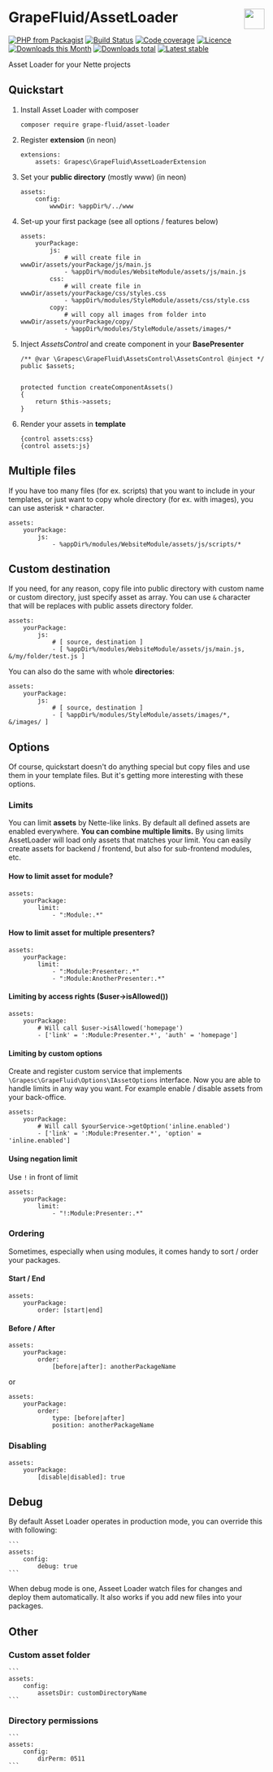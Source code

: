 # GrapeFluid/AssetLoader <img align="right" height="40px" src="https://developers.grapesc.cz/logo_inline.png">

[![PHP from Packagist](https://img.shields.io/packagist/php-v/grape-fluid/asset-loader.svg?style=flat-square)](https://packagist.org/packages/grape-fluid/asset-loader)
[![Build Status](https://img.shields.io/travis/grape-fluid/asset-loader.svg?style=flat-square)](https://travis-ci.org/grape-fluid/asset-loader)
[![Code coverage](https://img.shields.io/coveralls/grape-fluid/asset-loader.svg?style=flat-square)](https://coveralls.io/r/grape-fluid/asset-loader)
[![Licence](https://img.shields.io/packagist/l/grape-fluid/asset-loader.svg?style=flat-square)](https://packagist.org/packages/grape-fluid/asset-loader)
[![Downloads this Month](https://img.shields.io/packagist/dm/grape-fluid/asset-loader.svg?style=flat-square)](https://packagist.org/packages/grape-fluid/asset-loader)
[![Downloads total](https://img.shields.io/packagist/dt/grape-fluid/asset-loader.svg?style=flat-square)](https://packagist.org/packages/grape-fluid/asset-loader)
[![Latest stable](https://img.shields.io/packagist/v/grape-fluid/asset-loader.svg?style=flat-square)](https://packagist.org/packages/grape-fluid/asset-loader)

Asset Loader for your Nette projects

## Quickstart

1. Install Asset Loader with composer

	```
	composer require grape-fluid/asset-loader
	```

2. Register **extension** (in neon)

	```
	extensions:
		assets: Grapesc\GrapeFluid\AssetLoaderExtension
	```
	
3. Set your **public directory** (mostly www) (in neon)

	```
	assets:
		config:
			wwwDir: %appDir%/../www
	```
	
4. Set-up your first package (see all options / features below)

	```
	assets:
		yourPackage:
			js:
				# will create file in wwwDir/assets/yourPackage/js/main.js
				- %appDir%/modules/WebsiteModule/assets/js/main.js
			css:
				# will create file in wwwDir/assets/yourPackage/css/styles.css
				- %appDir%/modules/StyleModule/assets/css/style.css
			copy:
				# will copy all images from folder into wwwDir/assets/yourPackage/copy/
				- %appDir%/modules/StyleModule/assets/images/*
	```
	
5. Inject *AssetsControl* and create component in your **BasePresenter**

	``` 
    /** @var \Grapesc\GrapeFluid\AssetsControl\AssetsControl @inject */
    public $assets;
    
    
    protected function createComponentAssets()
    {
    	return $this->assets;
    }
	```
	
6. Render your assets in **template**

	``` 
    {control assets:css}
    {control assets:js}
	```
	
## Multiple files

If you have too many files (for ex. scripts) that you want to include in your templates, 
or just want to copy whole directory (for ex. with images),
you can use asterisk `*` character.

```
assets:
	yourPackage:
		js:
			- %appDir%/modules/WebsiteModule/assets/js/scripts/*
```

## Custom destination

If you need, for any reason, copy file into public directory with custom name or custom directory,
just specify asset as array. You can use `&` character that will be replaces with public assets directory folder.

```
assets:
	yourPackage:
		js:
			# [ source, destination ]
			- [ %appDir%/modules/WebsiteModule/assets/js/main.js, &/my/folder/test.js ]
```
	
You can also do the same with whole **directories**:

```
assets:
	yourPackage:
		js:
			# [ source, destination ]
			- [ %appDir%/modules/StyleModule/assets/images/*, &/images/ ]
```
	
## Options

Of course, quickstart doesn't do anything special but copy files and use them in your template files.
But it's getting more interesting with these options.

### Limits

You can limit **assets** by Nette-like links.
By default all defined assets are enabled everywhere.
**You can combine multiple limits.** By using limits AssetLoader will load only assets that matches your limit.
You can easily create assets for backend / frontend, but also for sub-frontend modules, etc.

#### How to limit asset for **module**?

```
assets:
	yourPackage:
		limit:
			- ":Module:.*"
```

#### How to limit asset for multiple **presenters**?

```
assets:
	yourPackage:
		limit:
			- ":Module:Presenter:.*"
			- ":Module:AnotherPresenter:.*"
```

#### Limiting by access rights ($user->isAllowed())
```
assets:
	yourPackage:
		# Will call $user->isAllowed('homepage')
		- ['link' = ':Module:Presenter.*', 'auth' = 'homepage']
```

#### Limiting by custom options

Create and register custom service that implements `\Grapesc\GrapeFluid\Options\IAssetOptions` interface.
Now you are able to handle limits in any way you want.
For example enable / disable assets from your back-office.

```
assets:
	yourPackage:
		# Will call $yourService->getOption('inline.enabled')
		- ['link' = ':Module:Presenter.*', 'option' = 'inline.enabled']
```

#### Using negation limit

Use `!` in front of limit

```
assets:
	yourPackage:
		limit:
			- "!:Module:Presenter:.*"
```

### Ordering

Sometimes, especially when using modules, it comes handy to sort / order your packages.

#### Start / End

```
assets:
	yourPackage:
		order: [start|end]
```

#### Before / After

```
assets:
	yourPackage:
		order:
			[before|after]: anotherPackageName
```

or

```
assets:
	yourPackage:
		order:
			type: [before|after]
			position: anotherPackageName
```

### Disabling

```
assets:
	yourPackage:
		[disable|disabled]: true
```


## Debug

By default Asset Loader operates in production mode, you can override this with following:

	```
	assets:
		config:
			debug: true
	```

When debug mode is one, Asseet Loader watch files for changes and deploy them automatically.
It also works if you add new files into your packages.

## Other

### Custom asset folder

	```
	assets:
		config:
			assetsDir: customDirectoryName
	```

### Directory permissions

	```
	assets:
		config:
			dirPerm: 0511
	```